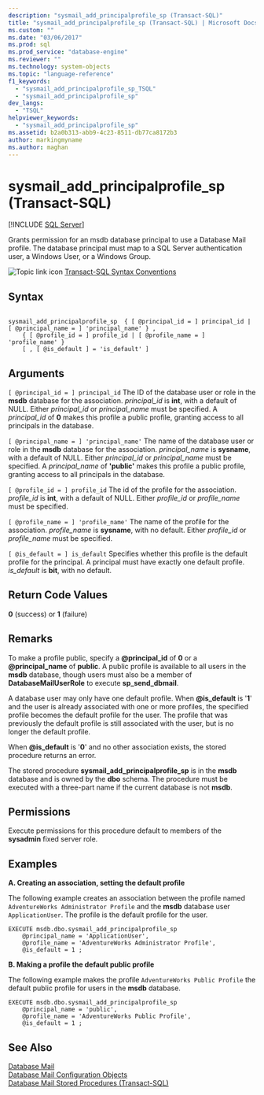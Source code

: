 ```yaml
---
description: "sysmail_add_principalprofile_sp (Transact-SQL)"
title: "sysmail_add_principalprofile_sp (Transact-SQL) | Microsoft Docs"
ms.custom: ""
ms.date: "03/06/2017"
ms.prod: sql
ms.prod_service: "database-engine"
ms.reviewer: ""
ms.technology: system-objects
ms.topic: "language-reference"
f1_keywords: 
  - "sysmail_add_principalprofile_sp_TSQL"
  - "sysmail_add_principalprofile_sp"
dev_langs: 
  - "TSQL"
helpviewer_keywords: 
  - "sysmail_add_principalprofile_sp"
ms.assetid: b2a0b313-abb9-4c23-8511-db77ca8172b3
author: markingmyname
ms.author: maghan
---
```

# sysmail_add_principalprofile_sp (Transact-SQL)
[!INCLUDE [SQL Server](../../includes/applies-to-version/sqlserver.md)]

  Grants permission for an msdb database principal to use a Database Mail profile. The database principal must map to a SQL Server authentication user, a Windows User, or a Windows Group.
  
 ![Topic link icon](../../database-engine/configure-windows/media/topic-link.gif "Topic link icon") [Transact-SQL Syntax Conventions](../../t-sql/language-elements/transact-sql-syntax-conventions-transact-sql.md)  
  
## Syntax  
  
```  
  
sysmail_add_principalprofile_sp  { [ @principal_id = ] principal_id | [ @principal_name = ] 'principal_name' } ,  
    { [ @profile_id = ] profile_id | [ @profile_name = ] 'profile_name' }  
    [ , [ @is_default ] = 'is_default' ]  
```  
  
## Arguments  
`[ @principal_id = ] principal_id`
 The ID of the database user or role in the **msdb** database for the association. *principal_id* is **int**, with a default of NULL. Either *principal_id* or *principal_name* must be specified. A *principal_id* of **0** makes this profile a public profile, granting access to all principals in the database.  
  
`[ @principal_name = ] 'principal_name'`
 The name of the database user or role in the **msdb** database for the association. *principal_name* is **sysname**, with a default of NULL. Either *principal_id* or *principal_name* must be specified. A *principal_name* of **'public'** makes this profile a public profile, granting access to all principals in the database.  
  
`[ @profile_id = ] profile_id`
 The id of the profile for the association. *profile_id* is **int**, with a default of NULL. Either *profile_id* or *profile_name* must be specified.  
  
`[ @profile_name = ] 'profile_name'`
 The name of the profile for the association. *profile_name* is **sysname**, with no default. Either *profile_id* or *profile_name* must be specified.  
  
`[ @is_default = ] is_default`
 Specifies whether this profile is the default profile for the principal. A principal must have exactly one default profile. *is_default* is **bit**, with no default.  
  
## Return Code Values  
 **0** (success) or **1** (failure)  
  
## Remarks  
 To make a profile public, specify a **\@principal_id** of **0** or a **\@principal_name** of **public**. A public profile is available to all users in the **msdb** database, though users must also be a member of **DatabaseMailUserRole** to execute **sp_send_dbmail**.  
  
 A database user may only have one default profile. When **\@is_default** is '**1**' and the user is already associated with one or more profiles, the specified profile becomes the default profile for the user. The profile that was previously the default profile is still associated with the user, but is no longer the default profile.  
  
 When **\@is_default** is '**0**' and no other association exists, the stored procedure returns an error.  
  
 The stored procedure **sysmail_add_principalprofile_sp** is in the **msdb** database and is owned by the **dbo** schema. The procedure must be executed with a three-part name if the current database is not **msdb**.  
  
## Permissions  
 Execute permissions for this procedure default to members of the **sysadmin** fixed server role.  
  
## Examples  
 **A. Creating an association, setting the default profile**  
  
 The following example creates an association between the profile named `AdventureWorks Administrator Profile` and the **msdb** database user `ApplicationUser`. The profile is the default profile for the user.  
  
```  
EXECUTE msdb.dbo.sysmail_add_principalprofile_sp  
    @principal_name = 'ApplicationUser',  
    @profile_name = 'AdventureWorks Administrator Profile',  
    @is_default = 1 ;  
```  
  
 **B. Making a profile the default public profile**  
  
 The following example makes the profile `AdventureWorks Public Profile` the default public profile for users in the **msdb** database.  
  
```  
EXECUTE msdb.dbo.sysmail_add_principalprofile_sp  
    @principal_name = 'public',  
    @profile_name = 'AdventureWorks Public Profile',  
    @is_default = 1 ;  
```  
  
## See Also  
 [Database Mail](../../relational-databases/database-mail/database-mail.md)   
 [Database Mail Configuration Objects](../../relational-databases/database-mail/database-mail-configuration-objects.md)   
 [Database Mail Stored Procedures &#40;Transact-SQL&#41;](../../relational-databases/system-stored-procedures/database-mail-stored-procedures-transact-sql.md)  
  
  
